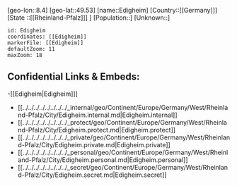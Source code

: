 ﻿---
location: [49.53,8.4]
mapzoom: [7,12] 
mapmarker: city 
type: City
tags:
- geo/City


SpocWebEntityId: 29974
isDeleted: false
confidential: public

---
[geo-lon::8.4]
[geo-lat::49.53]
[name::Edigheim]
[Country::[[Germany]]]
[State ::[[Rheinland-Pfalz]]] ]
[Population::]
[Unknown::]


```leaflet
id: Edigheim
coordinates: [[Edigheim]]
markerFile: [[Edigheim]]
defaultZoom: 11 
maxZoom: 18
```


## Confidential Links & Embeds: 
-[[Edigheim|Edigheim]]] 
- [[../../../../../../../../_internal/geo/Continent/Europe/Germany/West/Rheinland-Pfalz/City/Edigheim.internal.md|Edigheim.internal]] 
- [[../../../../../../../../_protect/geo/Continent/Europe/Germany/West/Rheinland-Pfalz/City/Edigheim.protect.md|Edigheim.protect]] 
- [[../../../../../../../../_private/geo/Continent/Europe/Germany/West/Rheinland-Pfalz/City/Edigheim.private.md|Edigheim.private]] 
- [[../../../../../../../../_personal/geo/Continent/Europe/Germany/West/Rheinland-Pfalz/City/Edigheim.personal.md|Edigheim.personal]] 
- [[../../../../../../../../_secret/geo/Continent/Europe/Germany/West/Rheinland-Pfalz/City/Edigheim.secret.md|Edigheim.secret]] 
